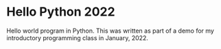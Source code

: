 # Hello Python 2022

Hello world program in Python. This was written as part of a demo for my introductory programming class in January, 2022.
